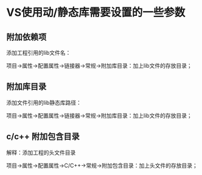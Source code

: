 # VS使用动/静态库需要设置的一些参数

## 附加依赖项

添加工程引用的lib文件名：

项目->属性->配置属性->链接器->常规->附加库目录：加上lib文件的存放目录；

## 附加库目录

添加文件引用的lib静态库路径：

项目->属性->配置属性->链接器->常规->附加库目录：加上lib文件的存放目录；

## c/c++ 附加包含目录

解释：添加工程的头文件目录

项目->属性->配置属性->C/C++->常规->附加包含目录：加上头文件的存放目录；



